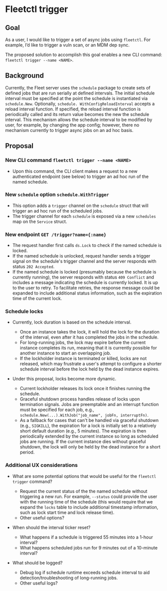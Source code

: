 # Fleetctl trigger

## Goal

As a user, I would like to trigger a set of async jobs using `fleetctl`. For example, I’d like to
trigger a vuln scan, or an MDM dep sync. 

The proposed solution to accomplish this goal enables a new CLI command: 
`fleetctl trigger --name <NAME>`.   

## Background

Currently, the Fleet server uses the `schedule` package to create sets of defined jobs that are run
serially at defined intervals. The initial schedule interval must be specified at the point the
schedule is instantiated via `schedule.New`. Optionally, `schedule. WithConfigReloadInterval`
accepts a reload interval function. If specified, the reload interval function is periodically
called and its return value becomes the new the schedule interval. This mechanism allows the
schedule interval to be modified by user, for example, by changing the app config; however, there no
mechanism currently to trigger async jobs on an ad hoc basis.

## Proposal

### New CLI command `fleetctl trigger --name <NAME>`
- Upon this command, the CLI client makes a request to a new authenticated endpoint (see below) to
  trigger an ad hoc run of the named schedule. 

### New `schedule` option `schedule.WithTrigger` 
- This option adds a `trigger` channel on the `schedule` struct that will trigger an ad hoc run of
  the scheduled jobs.
- The trigger channel for each `schedule` is exposed via a new `schedules` map on the `Service` struct. 

### New endpoint `GET /trigger?name={:name}` 
- The request handler first calls `ds.Lock` to check if the named schedule is locked.
- If the named schedule is unlocked, request handler sends a trigger signal on the schedule's
  trigger channel and the server responds with status `202 Accepted`.  
- If the named schedule is locked (presumably because the schedule is currently running), the server
  responds with status `409 Conflict` and includes a message indicating the schedule is currently
  locked. It is up to the user to retry. To facilitate retries, the response message could be expanded to
  include additional status information, such as the expiration time of the current lock.

### Schedule locks
- Currently, lock duration is based on the schedule interval. 
  - Once an instance takes the lock, it will hold the lock for the duration of the interval, even
    after it has completed the jobs in the schedule. 
  - For long-running jobs, the lock may expire before the current instance completes its run,
    meaning that it is currently possible for another instance to start an overlapping job.
  - If the lockholder instance is terminated or killed, locks are not released, which may frustrate
    a user's attempt to configure a shorter schedule interval before the lock held by the dead
    instance expires.

- Under this proposal, locks become more dynamic.
  - Current lockholder releases its lock once it finishes running the schedule.
  - Graceful shutdown process handles release of locks upon termination signals. Jobs are
    preemptable and an interrupt function must be specified for each job, 
    e.g., `schedule.New(...).WithJob("job_name", jobFn, interruptFn)`.
  - As a fallback for cases that can't be handled via graceful shutdown (e.g., `SIGKILL`), the
    expiration for a lock is initially set to a relatively short default duration (e.g., 5 minutes).
    The expiration is then periodically extended by the current instance so long as scheduled jobs
    are running.  If the current instance dies without graceful shutdown, the lock will only be held
    by the dead instance for a short period.

### Additional UX considerations 
- What are some potential options that would be useful for the `fleetctl trigger` command?
  - Request the current status of the the named schedule without triggering a new run.
    For example, `--status` could provide the user with the running time of the schedule (this would
    require that we expand the `locks` table to include additional timestamp information, such as
    lock start time and lock release time).
  - Other useful options?

- When should the interval ticker reset? 
  - What happens if a schedule is triggered 55 minutes into a 1-hour interval? 
  - What happens scheduled jobs run for 9 minutes out of a 10-minute interval?

- What should be logged?
  - Debug log if schedule runtime exceeds schedule interval to aid detection/troubleshooting of
    long-running jobs.
  - Other useful logs? 







